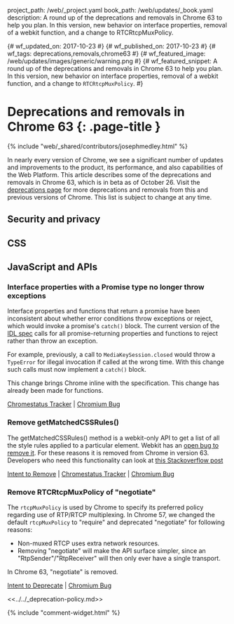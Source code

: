 project_path: /web/_project.yaml
book_path: /web/updates/_book.yaml
description: A round up of the deprecations and removals in Chrome 63 to help you plan. In this version, new behavior on interface properties, removal of a webkit function, and a change to RTCRtcpMuxPolicy.

{# wf_updated_on: 2017-10-23 #}
{# wf_published_on: 2017-10-23 #}
{# wf_tags: deprecations,removals,chrome63 #}
{# wf_featured_image: /web/updates/images/generic/warning.png #}
{# wf_featured_snippet: A round up of the deprecations and removals in Chrome 63 to help you plan. In this version, new behavior on interface properties, removal of a webkit function, and a change to <code>RTCRtcpMuxPolicy</code>. #}

# Deprecations and removals in Chrome 63 {: .page-title }

{% include "web/_shared/contributors/josephmedley.html" %}

In nearly every version of Chrome, we see a significant number of updates and
improvements to the product, its performance, and also capabilities of the Web
Platform. This article describes some of the deprecations and removals in
Chrome 63, which is in beta as of October 26. Visit the
[deprecations page](/web/updates/tags/deprecations)
for more deprecations and removals from this and previous versions of Chrome.
This list is subject to change at any time.

## Security and privacy

## CSS

## JavaScript and APIs

### Interface properties with a Promise type no longer throw exceptions

Interface properties and functions that return a promise have been inconsistent
about whether error conditions throw exceptions or reject, which would invoke a
promise's `catch()` block. The current version of the [IDL
spec](https://heycam.github.io/webidl/)
calls for all promise-returning properties and functions to reject rather than
throw an exception.

For example, previously, a call to `MediaKeySession.closed` would throw a
`TypeError` for illegal invocation if called at the wrong time. With this change
such calls must now implement a `catch()` block.

This change brings Chrome inline with the specification. This change has already
been made for functions.

[Chromestatus Tracker](https://www.chromestatus.com/features/5654995223445504) &#124;
[Chromium Bug](https://bugs.chromium.org/p/chromium/issues/detail?id=758023)

### Remove getMatchedCSSRules()

The getMatchedCSSRules() method is a webkit-only API to get a list of all the
style rules applied to a particular element. Webkit has an [open bug to remove
it](https://bugs.webkit.org/show_bug.cgi?id=79653). For these reasons it is
removed from Chrome in version 63. Developers who need this functionality can
look at [this Stackoverflow post](https://stackoverflow.com/questions/2952667/find-all-css-rules-that-apply-to-an-element)

[Intent to Remove](https://groups.google.com/a/chromium.org/d/topic/blink-dev/-_Al0I5Rm9Q/discussion) &#124;
[Chromestatus Tracker](https://groups.google.com/a/chromium.org/d/topic/blink-dev/-_Al0I5Rm9Q/discussion) &#124;
[Chromium Bug](https://bugs.chromium.org/p/chromium/issues/detail?id=437569&desc=2)

### Remove RTCRtcpMuxPolicy of "negotiate"

The `rtcpMuxPolicy` is used by Chrome to specify its preferred policy regarding
use of RTP/RTCP multiplexing. In Chrome 57, we changed the default
`rtcpMuxPolicy` to "require" and deprecated "negotiate" for following reasons:

* Non-muxed RTCP uses extra network resources.
* Removing "negotiate" will make the API surface simpler, since an
  "RtpSender"/"RtpReceiver" will then only ever have a single transport.

In Chrome 63, "negotiate" is removed.

[Intent to Deprecate](https://groups.google.com/a/chromium.org/d/topic/blink-dev/OP2SGSWF5lo/discussion) &#124;
[Chromium Bug](https://bugs.chromium.org/p/chromium/issues/detail?id=685727)


<<../../_deprecation-policy.md>>

{% include "comment-widget.html" %}
